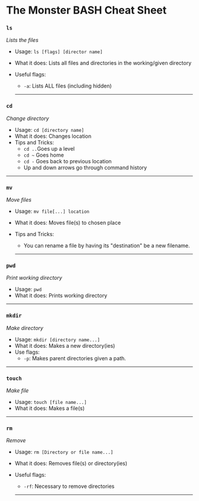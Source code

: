 # The Monster BASH Cheat Sheet

### **`ls`**

*Lists the files*

* Usage: `ls [flags] [director name]` 
* What it does: Lists all files and directories in the working/given directory
* Useful flags:
    * `-a`: Lists ALL files (including hidden)

    ---
### **`cd`**

*Change directory*

* Usage: `cd [directory name]`
* What it does: Changes location
* Tips and Tricks:
    * `cd ..`Goes up a level
    * `cd ~` Goes home
    * `cd -` Goes back to previous location 
    * Up and down arrows go through command history
---
### **`mv`**

*Move files*


* Usage: `mv file[...] location`
* What it does: Moves file(s) to chosen place
* Tips and Tricks:
    * You can rename a file by having its "destination" be a new filename.
  
  ---
### **`pwd`**

  *Print working directory*

  * Usage: `pwd`
  * What it does: Prints working directory

  ---       
  ### **`mkdir`**

  *Make directory*

  * Usage: `mkdir [directory name...]`
  * What it does: Makes a new directory(ies)
  * Use flags:
    * `-p`: Makes parent directories given a path.

  ---
### **`touch`**

*Make file*

* Usage: `touch [file name...]`
* What it does: Makes a file(s)

---
### **`rm`**

*Remove*

* Usage: `rm [Directory or file name...]`
* What it does: Removes file(s) or directory(ies)
* Useful flags:
    * `-rf`:  Necessary to remove directories

    ---
      

